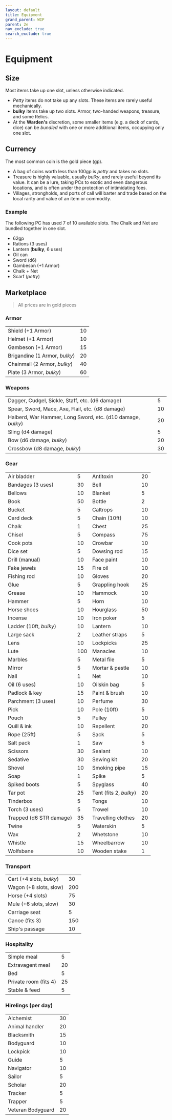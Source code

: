 ```yaml
---
layout: default
title: Equipment
grand_parent: WIP
parent: 2e
nav_exclude: true
search_exclude: true
---
```


# Equipment

## Size

Most items take up one slot, unless otherwise indicated. 

- _Petty_ items do not take up any slots. These items are rarely useful mechanically. 
- __bulky__ items take up two slots. Armor, two-handed weapons, treasure, and some Relics.
- At the **Warden's** discretion, some smaller items (e.g. a deck of cards, dice) can be _bundled_ with one or more additional items, occupying only one slot.

## Currency

The most common coin is the gold piece (gp). 
- A bag of coins worth less than 100gp is _petty_ and takes no slots.
- Treasure is highly valuable, usually _bulky_, and rarely useful beyond its value. It can be a lure, taking PCs to exotic and even dangerous locations, and is often under the protection of intimidating foes.
- Villages, strongholds, and ports of call will barter and trade based on the local rarity and value of an item or commodity.

### Example

The following PC has used 7 of 10 available slots. The Chalk and Net are bundled together in one slot.

- 62gp
- Rations (3 uses)
- Lantern (__bulky__, 6 uses)
- Oil can
- Sword (d6)
- Gambeson (+1 Armor)
- Chalk + Net 
- Scarf (_petty_)

## Marketplace 

> All prices are in gold pieces  

### Armor

|                               |     |
| ----------------------------- | --- |
| Shield (+1 Armor)             | 10  |
| Helmet (+1 Armor)             | 10  |
| Gambeson (+1 Armor)           | 15  |
| Brigandine (1 Armor, _bulky_) | 20  |
| Chainmail (2 Armor, _bulky_)  | 40  |
| Plate (3 Armor, _bulky_)      | 60  |

### Weapons

|                                                              |     |
| ------------------------------------------------------------ | --- |
| Dagger, Cudgel, Sickle,  Staff, etc. (d6  damage)            | 5   |
| Spear, Sword, Mace, Axe,  Flail, etc. (d8 damage)            | 10  |
| Halberd, War Hammer, Long  Sword, etc. (d10 damage, _bulky_) | 20  |
| Sling (d4  damage)                                           | 5   |
| Bow  (d6  damage, _bulky_)                                   | 20  |
| Crossbow (d8  damage, _bulky_)                               | 30  |

### Gear

|                         |     |                        |     |
| ----------------------- | --- | ---------------------- | --- |
| Air bladder             | 5   | Antitoxin              | 20  |
| Bandages (3 uses)       | 30  | Bell                   | 10  |
| Bellows                 | 10  | Blanket                | 5   |
| Book                    | 50  | Bottle                 | 2   |
| Bucket                  | 5   | Caltrops               | 10  |
| Card deck               | 5   | Chain (10ft)           | 10  |
| Chalk                   | 1   | Chest                  | 25  |
| Chisel                  | 5   | Compass                | 75  |
| Cook pots               | 10  | Crowbar                | 10  |
| Dice set                | 5   | Dowsing rod            | 15  |
| Drill (manual)          | 10  | Face paint             | 10  |
| Fake jewels             | 15  | Fire oil               | 10  |
| Fishing rod             | 10  | Gloves                 | 20  |
| Glue                    | 5   | Grappling hook         | 25  |
| Grease                  | 10  | Hammock                | 10  |
| Hammer                  | 5   | Horn                   | 10  |
| Horse shoes             | 10  | Hourglass              | 50  |
| Incense                 | 10  | Iron poker             | 5   |
| Ladder (10ft, _bulky_)  | 10  | Lantern                | 10  |
| Large sack              | 2   | Leather straps         | 5   |
| Lens                    | 10  | Lockpicks              | 25  |
| Lute                    | 100 | Manacles               | 10  |
| Marbles                 | 5   | Metal file             | 5   |
| Mirror                  | 5   | Mortar & pestle        | 10  |
| Nail                    | 1   | Net                    | 10  |
| Oil (6 uses)            | 10  | Oilskin bag            | 5   |
| Padlock & key           | 15  | Paint & brush          | 10  |
| Parchment (3 uses)      | 10  | Perfume                | 30  |
| Pick                    | 10  | Pole (10ft)            | 5   |
| Pouch                   | 5   | Pulley                 | 10  |
| Quill & ink             | 10  | Repellent              | 20  |
| Rope (25ft)             | 5   | Sack                   | 5   |
| Salt pack               | 1   | Saw                    | 5   |
| Scissors                | 30  | Sealant                | 10  |
| Sedative                | 30  | Sewing kit             | 20  |
| Shovel                  | 10  | Smoking pipe           | 15  |
| Soap                    | 1   | Spike                  | 5   |
| Spiked boots            | 5   | Spyglass               | 40  |
| Tar pot                 | 25  | Tent (fits 2, _bulky_) | 20  |
| Tinderbox               | 5   | Tongs                  | 10  |
| Torch (3 uses)          | 5   | Trowel                 | 10  |
| Trapped (d6 STR damage) | 35  | Travelling clothes     | 20  |
| Twine                   | 5   | Waterskin              | 5   |
| Wax                     | 2   | Whetstone              | 10  |
| Whistle                 | 15  | Wheelbarrow            | 10  |
| Wolfsbane               | 10  | Wooden stake           | 1   |

### Transport

|                          |     |
| ------------------------ | --- |
| Cart (+4 slots, _bulky_) | 30  |
| Wagon (+8 slots, slow)   | 200 |
| Horse (+4 slots)         | 75  |
| Mule (+6 slots, slow)    | 30  |
| Carriage seat            | 5   |
| Canoe (fits 3)           | 150 |
| Ship's passage           | 10  |

### Hospitality
|                       |     |
| --------------------- | --- |
| Simple meal           | 5   |
| Extravagent meal      | 20  |
| Bed                   | 5   |
| Private room (fits 4) | 25  |
| Stable & feed         | 5   |

### Hirelings (per day)

|                   |     |
| ----------------- | --- |
| Alchemist         | 30  |
| Animal handler    | 20  |
| Blacksmith        | 15  |
| Bodyguard         | 10  |
| Lockpick          | 10  |
| Guide             | 5   |
| Navigator         | 10  |
| Sailor            | 5   |
| Scholar           | 20  |
| Tracker           | 5   |
| Trapper           | 5   |
| Veteran Bodyguard | 20  |

